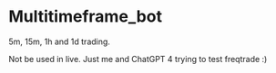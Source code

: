# Multitimeframe_bot
5m, 15m, 1h and 1d trading.

Not be used in live. Just me and ChatGPT 4 trying to test freqtrade :)
